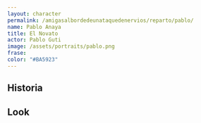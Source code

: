 ```yaml
---
layout: character
permalink: /amigasalbordedeunataquedenervios/reparto/pablo/
name: Pablo Anaya
title: El Novato
actor: Pablo Guti
image: /assets/portraits/pablo.png
frase: 
color: "#BA5923"
---
```


## Historia



## Look

